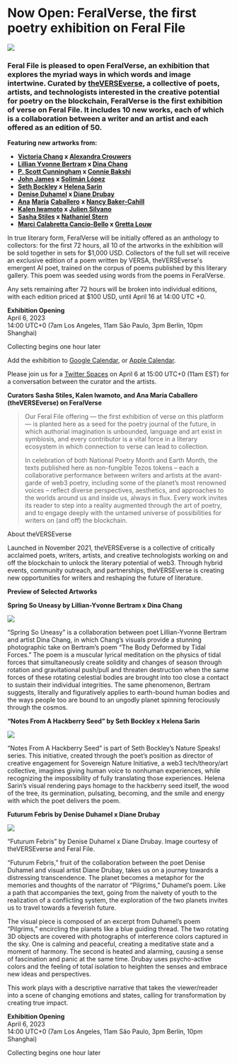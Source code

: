 # Now Open: FeralVerse, the first poetry exhibition on Feral File

![](https://mcusercontent.com/6ba47d35944fc04102b0e9ae6/images/586a1a84-0bc5-9bb1-257c-669016d04abb.jpg)

### Feral File is pleased to open FeralVerse, an exhibition that explores the myriad ways in which words and image intertwine. Curated by [theVERSEverse](https://theverseverse.com/), a collective of poets, artists, and technologists interested in the creative potential for poetry on the blockchain, FeralVerse is the first exhibition of verse on Feral File. It includes 10 new works, each of which is a collaboration between a writer and an artist and each offered as an edition of 50.

**Featuring new artworks from:**

-   **[Victoria Chang](https://twitter.com/VChangPoet) x [Alexandra Crouwers](https://twitter.com/acrwrs)**
-   **[Lillian Yvonne Bertram](https://twitter.com/LillianYvonneB2) x [Dina Chang](https://twitter.com/thedinachang)**
-   **[P. Scott Cunningham](https://twitter.com/cunningpscott) x [Connie Bakshi](https://twitter.com/conniebakshi)**
-   **[John James](https://jj-poetry.com/) x [Solimán López](https://twitter.com/solimanlopez)**
-   **[Seth Bockley](https://twitter.com/sboke) x [Helena Sarin](https://twitter.com/neuralbricolage)**
-   **[Denise Duhamel](https://poets.org/poet/denise-duhamel) x [Diane Drubay](https://twitter.com/DianeDrubay)**
-   **[Ana](https://twitter.com/CaballeroAnaMa)** [**María**](https://twitter.com/CaballeroAnaMa) **[Caballero](https://twitter.com/CaballeroAnaMa)** **x [Nancy Baker-Cahill](https://twitter.com/nbakercahill)**
-   **[Kalen Iwamoto](https://twitter.com/KalenIwamoto) x [Julien Silvano](https://twitter.com/JulienSilvano)**
-   **[Sasha Stiles](https://twitter.com/sashastiles) x [Nathaniel Stern](https://twitter.com/nathanielstern)**
-   **[Marci Calabretta Cancio-Bello](https://twitter.com/MarciCalabretta) x [Gretta Louw](https://twitter.com/GrettaLouw)**

In true literary form, FeralVerse will be initially offered as an anthology to collectors: for the first 72 hours, all 10 of the artworks in the exhibition will be sold together in sets for $1,000 USD. Collectors of the full set will receive an exclusive edition of a poem written by VERSA, theVERSEverse's emergent AI poet, trained on the corpus of poems published by this literary gallery. This poem was seeded using words from the poems in FeralVerse.

Any sets remaining after 72 hours will be broken into individual editions, with each edition priced at $100 USD, until April 16 at 14:00 UTC +0.

**Exhibition Opening**   
April 6, 2023  
14:00 UTC+0 (7am Los Angeles, 11am São Paulo, 3pm Berlin, 10pm Shanghai)

Collecting begins one hour later

Add the exhibition to [Google Calendar](https://calendar.google.com/calendar/event?action=TEMPLATE&tmeid=NnBnbjk3NGtvdDFkYmdlZ3Nob2VjazJpanIgY19wbmJxdnJoYmZwMmFmN2N0NHEwNWQzbnRrc0Bn&tmsrc=c_pnbqvrhbfp2af7ct4q05d3ntks%40group.calendar.google.com), or [Apple Calendar](https://mcusercontent.com/6ba47d35944fc04102b0e9ae6/files/bb897056-06b4-a642-2f2e-7e13478dd423/Feral_File_FeralVerse.ics).

Please join us for a [Twitter Spaces](https://twitter.com/i/spaces/1nAKErWAvWgGL) on April 6 at 15:00 UTC+0 (11am EST) for a conversation between the curator and the artists.

**Curators Sasha Stiles, Kalen Iwamoto, and Ana María Caballero (theVERSEverse) on FeralVerse**

  
> Our Feral File offering — the first exhibition of verse on this platform — is planted here as a seed for the poetry journal of the future, in which authorial imagination is unbounded, language and art exist in symbiosis, and every contributor is a vital force in a literary ecosystem in which connection to verse can lead to collection.
> 
> In celebration of both National Poetry Month and Earth Month, the texts published here as non-fungible Tezos tokens – each a collaborative performance between writers and artists at the avant-garde of web3 poetry, including some of the planet’s most renowned voices – reflect diverse perspectives, aesthetics, and approaches to the worlds around us and inside us, always in flux. Every work invites its reader to step into a reality augmented through the art of poetry, and to engage deeply with the untamed universe of possibilities for writers on (and off) the blockchain.

  

About theVERSEverse

Launched in November 2021, theVERSEverse is a collective of critically acclaimed poets, writers, artists, and creative technologists working on and off the blockchain to unlock the literary potential of web3. Through hybrid events, community outreach, and partnerships, theVERSEverse is creating new opportunities for writers and reshaping the future of literature.

**Preview of Selected Artworks**

**Spring So Uneasy by Lillian-Yvonne Bertram x Dina Chang**

![](https://mcusercontent.com/6ba47d35944fc04102b0e9ae6/images/0e6f5743-e122-c86b-f650-98a4b938efbf.png)

“Spring So Uneasy” is a collaboration between poet Lillian-Yvonne Bertram and artist Dina Chang, in which Chang’s visuals provide a stunning photographic take on Bertram’s poem “The Body Deformed by Tidal Forces.” The poem is a muscular lyrical meditation on the physics of tidal forces that simultaneously create solidity and changes of season through rotation and gravitational push/pull and threaten destruction when the same forces of these rotating celestial bodies are brought into too close a contact to sustain their individual integrities. The same phenomenon, Bertram suggests, literally and figuratively applies to earth-bound human bodies and the ways people too are bound to an ungodly planet spinning ferociously through the cosmos.

**“Notes From A Hackberry Seed” by Seth Bockley x Helena Sarin**

![](https://mcusercontent.com/6ba47d35944fc04102b0e9ae6/images/d63747ff-f126-a96b-5600-44ec8d009bff.png)

“Notes From A Hackberry Seed” is part of Seth Bockley’s Nature Speaks! series. This initiative, created through the poet’s position as director of creative engagement for Sovereign Nature Initiative, a web3 tech/theory/art collective, imagines giving human voice to nonhuman experiences, while recognizing the impossibility of fully translating those experiences. Helena Sarin’s visual rendering pays homage to the hackberry seed itself, the wood of the tree, its germination, pulsating, becoming, and the smile and energy with which the poet delivers the poem.

**Futurum Febris by Denise Duhamel x Diane Drubay**

![](https://mcusercontent.com/6ba47d35944fc04102b0e9ae6/images/e134e497-57d1-8e3f-3ed6-b5f92bf5f9a9.png)

“Futurum Febris” by Denise Duhamel x Diane Drubay. Image courtesy of theVERSEverse and Feral File.

“Futurum Febris,” fruit of the collaboration between the poet Denise Duhamel and visual artist Diane Drubay, takes us on a journey towards a distressing transcendence. The planet becomes a metaphor for the memories and thoughts of the narrator of “Pilgrims,” Duhamel’s poem. Like a path that accompanies the text, going from the naivety of youth to the realization of a conflicting system, the exploration of the two planets invites us to travel towards a feverish future.

The visual piece is composed of an excerpt from Duhamel’s poem “Pilgrims,” encircling the planets like a blue guiding thread. The two rotating 3D objects are covered with photographs of interference colors captured in the sky. One is calming and peaceful, creating a meditative state and a moment of harmony. The second is heated and alarming, causing a sense of fascination and panic at the same time. Drubay uses psycho-active colors and the feeling of total isolation to heighten the senses and embrace new ideas and perspectives.

This work plays with a descriptive narrative that takes the viewer/reader into a scene of changing emotions and states, calling for transformation by creating true impact.

**Exhibition Opening**  
April 6, 2023  
14:00 UTC+0 (7am Los Angeles, 11am São Paulo, 3pm Berlin, 10pm Shanghai)

Collecting begins one hour later